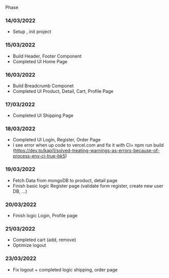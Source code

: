 Phase

### 14/03/2022

- Setup , init project

### 15/03/2022

- Build Header, Footer Component
- Completed UI Home Page

### 16/03/2022

- Build Breadcrumb Componet
- Completed UI Product, Detail, Cart, Profile Page

### 17/03/2022

- Completed UI Shipping Page

### 18/03/2022

- Completed UI Login, Register, Order Page
- I see error when up code to vercel.com and fix it with CI= npm run build (https://dev.to/kapi1/solved-treating-warnings-as-errors-because-of-process-env-ci-true-bk5)

### 19/03/2022

- Fetch Data from mongoDB to product, detail page
- Finish basic logic Register page (validate form register, create new user DB, ...)

### 20/03/2022

- Finish logic Login, Profile page

### 21/03/2022

- Completed cart (add, remove)
- Optimize logout

### 23/03/2022

- Fix logout + completed logic shipping, order page
